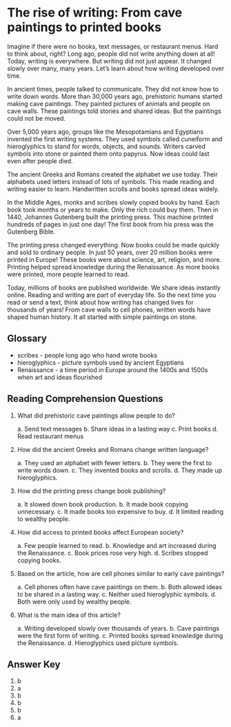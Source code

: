 # The rise of writing: From cave paintings to printed books

Imagine if there were no books, text messages, or restaurant menus. Hard to think about, right? Long ago, people did not write anything down at all! Today, writing is everywhere. But writing did not just appear. It changed slowly over many, many years. Let’s learn about how writing developed over time.

In ancient times, people talked to communicate. They did not know how to write down words. More than 30,000 years ago, prehistoric humans started making cave paintings. They painted pictures of animals and people on cave walls. These paintings told stories and shared ideas. But the paintings could not be moved.

Over 5,000 years ago, groups like the Mesopotamians and Egyptians invented the first writing systems. They used symbols called cuneiform and hieroglyphics to stand for words, objects, and sounds. Writers carved symbols into stone or painted them onto papyrus. Now ideas could last even after people died.

The ancient Greeks and Romans created the alphabet we use today. Their alphabets used letters instead of lots of symbols. This made reading and writing easier to learn. Handwritten scrolls and books spread ideas widely.

In the Middle Ages, monks and scribes slowly copied books by hand. Each book took months or years to make. Only the rich could buy them. Then in 1440, Johannes Gutenberg built the printing press. This machine printed hundreds of pages in just one day! The first book from his press was the Gutenberg Bible.

The printing press changed everything. Now books could be made quickly and sold to ordinary people. In just 50 years, over 20 million books were printed in Europe! These books were about science, art, religion, and more. Printing helped spread knowledge during the Renaissance. As more books were printed, more people learned to read.

Today, millions of books are published worldwide. We share ideas instantly online. Reading and writing are part of everyday life. So the next time you read or send a text, think about how writing has changed lives for thousands of years! From cave walls to cell phones, written words have shaped human history. It all started with simple paintings on stone.

## Glossary

- scribes - people long ago who hand wrote books
- hieroglyphics - picture symbols used by ancient Egyptians
- Renaissance - a time period in Europe around the 1400s and 1500s when art and ideas flourished

## Reading Comprehension Questions

1. What did prehistoric cave paintings allow people to do?

   a. Send text messages
   b. Share ideas in a lasting way
   c. Print books
   d. Read restaurant menus

2. How did the ancient Greeks and Romans change written language?

   a. They used an alphabet with fewer letters.
   b. They were the first to write words down.
   c. They invented books and scrolls.
   d. They made up hieroglyphics.

3. How did the printing press change book publishing?

   a. It slowed down book production.
   b. It made book copying unnecessary.
   c. It made books too expensive to buy.
   d. It limited reading to wealthy people.

4. How did access to printed books affect European society?

   a. Few people learned to read.
   b. Knowledge and art increased during the Renaissance.
   c. Book prices rose very high.
   d. Scribes stopped copying books.

5. Based on the article, how are cell phones similar to early cave paintings?

   a. Cell phones often have cave paintings on them.
   b. Both allowed ideas to be shared in a lasting way.
   c. Neither used hieroglyphic symbols.
   d. Both were only used by wealthy people.

6. What is the main idea of this article?

   a. Writing developed slowly over thousands of years.
   b. Cave paintings were the first form of writing.
   c. Printed books spread knowledge during the Renaissance.
   d. Hieroglyphics used picture symbols.

## Answer Key

1. b
2. a
3. b
4. b
5. b
6. a
